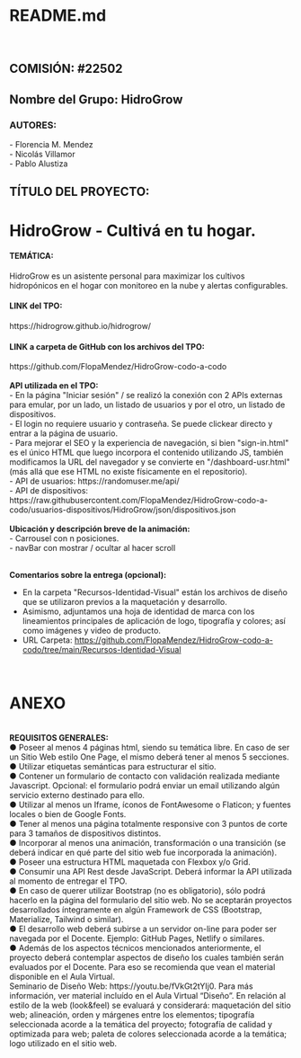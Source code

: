 <h1>README.md</h1></br>

<h2>COMISIÓN: #22502</h2>
<h2>Nombre del Grupo: HidroGrow</h2>
<h3>AUTORES:</h3> 
- Florencia M. Mendez</br>
- Nicolás Villamor</br>
- Pablo Alustiza



<h2>TÍTULO DEL PROYECTO:</h2> <b><h1>HidroGrow - Cultivá en tu hogar.</h1></b>

<h4>TEMÁTICA:</h4>
HidroGrow es un asistente personal para maximizar los cultivos hidropónicos en el hogar con monitoreo en la nube y alertas configurables.</br>

<h4>LINK del TPO:</h4>
https://hidrogrow.github.io/hidrogrow/


<h4>LINK a carpeta de GitHub con los archivos del TPO:</h4>
https://github.com/FlopaMendez/HidroGrow-codo-a-codo</br>

</br>
<b>API utilizada en el TPO:</b></br>
- En la página "Iniciar sesión" / se realizó la conexión con 2 APIs externas para emular, por un lado, un listado de usuarios y por el otro, un listado de dispositivos.</br>
- El login no requiere usuario y contraseña. Se puede clickear directo y entrar a la página de usuario.</br>
- Para mejorar el SEO y la experiencia de navegación, si bien "sign-in.html" es el único HTML que luego incorpora el contenido utilizando JS, también modificamos la URL del navegador y se convierte en "/dashboard-usr.html" (más allá que ese HTML no existe físicamente en el repositorio).</br>
- API de usuarios: https://randomuser.me/api/</br>
- API de dispositivos: https://raw.githubusercontent.com/FlopaMendez/HidroGrow-codo-a-codo/usuarios-dispositivos/HidroGrow/json/dispositivos.json</br>

</br>
<b>Ubicación y descripción breve de la animación:</b></br>
- Carrousel con n posiciones.</br>
- navBar con mostrar / ocultar al hacer scroll</br>
</br>

<b>Comentarios sobre la entrega (opcional):</b></br>
- En la carpeta "Recursos-Identidad-Visual" están los archivos de diseño que se utilizaron previos a la maquetación y desarrollo.
- Asimismo, adjuntamos una hoja de identidad de marca con los lineamientos principales de aplicación de logo, tipografía y colores; así como imágenes y video de producto.
- URL Carpeta: https://github.com/FlopaMendez/HidroGrow-codo-a-codo/tree/main/Recursos-Identidad-Visual
</br>
<h1>ANEXO</h1>
</br>
<b>REQUISITOS GENERALES:</b></br>
● Poseer al menos 4 páginas html, siendo su temática libre. En caso de ser un Sitio Web estilo One Page, el mismo deberá tener al menos 5 secciones. </br>
● Utilizar etiquetas semánticas para estructurar el sitio. </br>
● Contener un formulario de contacto con validación realizada mediante Javascript. Opcional: el formulario podrá enviar un email utilizando algún servicio externo destinado para ello. </br>
● Utilizar al menos un Iframe, íconos de FontAwesome o Flaticon; y fuentes locales o bien de Google Fonts. </br>
● Tener al menos una página totalmente responsive con 3 puntos de corte para 3 tamaños de dispositivos distintos. </br>
● Incorporar al menos una animación, transformación o una transición (se deberá indicar en qué parte del sitio web fue incorporada la animación). </br>
● Poseer una estructura HTML maquetada con Flexbox y/o Grid. </br>
● Consumir una API Rest desde JavaScript. Deberá informar la API utilizada al momento de entregar el TPO. </br>
● En caso de querer utilizar Bootstrap (no es obligatorio), sólo podrá hacerlo en la página del formulario del sitio web. No se aceptarán proyectos desarrollados íntegramente en algún Framework de CSS (Bootstrap, Materialize, Tailwind o similar). </br>
● El desarrollo web deberá subirse a un servidor on-line para poder ser navegada por el Docente. Ejemplo: GitHub Pages, Netlify o similares. </br>
● Además de los aspectos técnicos mencionados anteriormente, el proyecto deberá contemplar aspectos de diseño los cuales también serán evaluados por el Docente. Para eso se recomienda que vean el material disponible en el Aula Virtual. </br>
Seminario de Diseño Web: https://youtu.be/fVkGt2tYIj0. Para más información, ver material incluído en el Aula Virtual “Diseño”. En relación al estilo de la web (look&feel) se evaluará y considerará: maquetación del sitio web; alineación, orden y márgenes entre los elementos; tipografía seleccionada acorde a la temática del proyecto; fotografía de calidad y optimizada para web; paleta de colores seleccionada acorde a la temática; logo utilizado en el sitio web.
